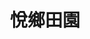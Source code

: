 ---
title: "悅鄉田園"
description: "悅鄉田園"
layout: shop
keywords:
  - 美食競賽
  - 台灣美食
  - 美食精選
datePublished: "2025-06-30"
dateModified: "2025-07-02"
city: "新竹縣"
district: "峨眉鄉"
address: "新竹縣峨眉鄉竹49鄉道"
phone: "035800576"
geo: "24.685387154382493, 121.01047050321395"
google_map: "https://maps.app.goo.gl/wD4hkeVqwrR5Yc8G9"
footinder: "https://footinder.com.tw/%E6%96%B0%E7%AB%B9%E7%B8%A3%E5%B3%A8%E7%9C%89%E9%84%89/74805/"
official: "https://www.facebook.com/profile.php?id=100057145193264"
award:
  - name: "500盤"
    year: "2024"
    entries:
      - dishes:
          - "客家小炒"

---